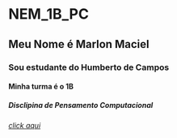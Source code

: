 # NEM_1B_PC
## Meu Nome é Marlon Maciel
### Sou estudante do Humberto de Campos 
#### Minha turma é o 1B
##### Disclipina de Pensamento Computacional
###### [click aqui](https://www.youtube.com/watch?v=zE1IRbhqMb8)
